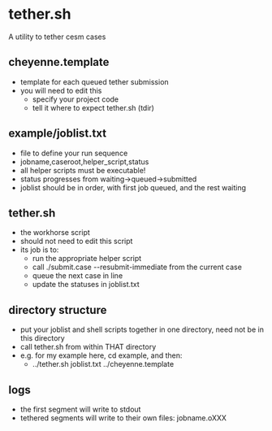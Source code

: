 # tether.sh 

A utility to tether cesm cases


## cheyenne.template
 - template for each queued tether submission
 - you will need to edit this
   - specify your project code
   - tell it where to expect tether.sh (tdir)
 
## example/joblist.txt
 - file to define your run sequence
 - jobname,caseroot,helper_script,status
 - all helper scripts must be executable!
 - status progresses from waiting->queued->submitted
 - joblist should be in order, with first job queued, and the rest waiting

## tether.sh
 - the workhorse script
 - should not need to edit this script
 - its job is to:
   - run the appropriate helper script
   - call ./submit.case --resubmit-immediate from the current case
   - queue the next case in line
   - update the statuses in joblist.txt

## directory structure
 - put your joblist and shell scripts together in one directory, need not be in this directory
 - call tether.sh from within THAT directory
 - e.g. for my example here, cd example, and then:
   - ../tether.sh joblist.txt ../cheyenne.template

## logs
 - the first segment will write to stdout
 - tethered segments will write to their own files: jobname.oXXX

